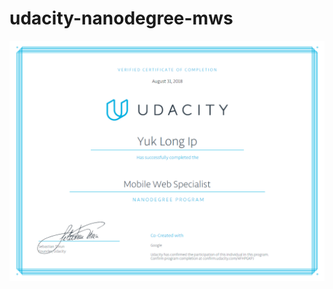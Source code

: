 # udacity-nanodegree-mws

![certificate of Udacity mobile web specialist nanodegree](/certificate_mws.png)